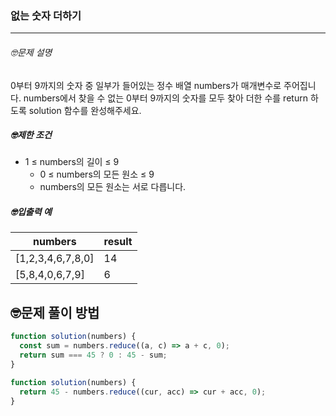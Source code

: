 ### 없는 숫자 더하기

---

###### 🤓문제 설명

0부터 9까지의 숫자 중 일부가 들어있는 정수 배열 numbers가 매개변수로 주어집니다. numbers에서 찾을 수 없는 0부터 9까지의 숫자를 모두 찾아 더한 수를 return 하도록 solution 함수를 완성해주세요.

##### 🤓제한 조건

- 1 ≤ numbers의 길이 ≤ 9
  - 0 ≤ numbers의 모든 원소 ≤ 9
  - numbers의 모든 원소는 서로 다릅니다.

##### 🤓입출력 예

| numbers           | result |
| ----------------- | ------ |
| [1,2,3,4,6,7,8,0] | 14     |
| [5,8,4,0,6,7,9]   | 6      |

## 🤓문제 풀이 방법

```javascript
function solution(numbers) {
  const sum = numbers.reduce((a, c) => a + c, 0);
  return sum === 45 ? 0 : 45 - sum;
}
```

```javascript
function solution(numbers) {
  return 45 - numbers.reduce((cur, acc) => cur + acc, 0);
}
```
